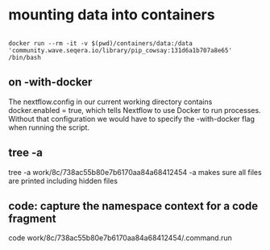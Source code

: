 # mounting data into containers
```

docker run --rm -it -v $(pwd)/containers/data:/data 'community.wave.seqera.io/library/pip_cowsay:131d6a1b707a8e65' /bin/bash

```


## on -with-docker
The nextflow.config in our current working directory contains docker.enabled = true, which tells Nextflow to use Docker to run processes. Without that configuration we would have to specify the -with-docker flag when running the script.


##  tree -a 
tree -a work/8c/738ac55b80e7b6170aa84a68412454
-a makes sure all files are printed including hidden files

## code: capture the namespace context for a code fragment
code work/8c/738ac55b80e7b6170aa84a68412454/.command.run